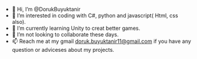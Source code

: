 - 👋 Hi, I’m @DorukBuyuktanir
- 👀 I’m interested in coding with C#, python and javascript( Html, css also).
- 🌱 I’m currently learning Unity to creat better games.
- 💞️ I’m not looking to collaborate these days.
- 📫 Reach me at my gmail doruk.buyuktanir11@gmail.com if you have any question or adviceses about my projects.

<!---
DorukBuyuktanir/DorukBuyuktanir is a ✨ special ✨ repository because its `README.md` (this file) appears on your GitHub profile.
You can click the Preview link to take a look at your changes.
--->
